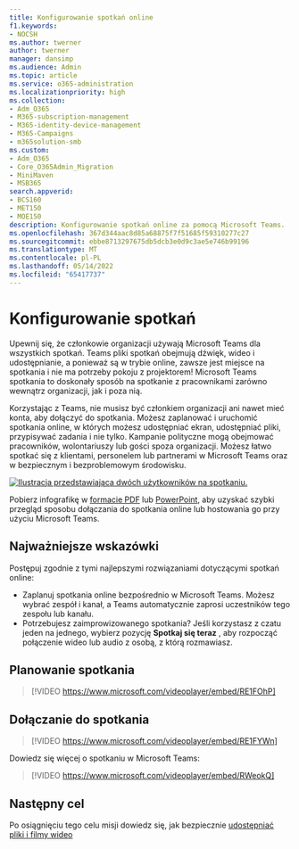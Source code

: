 ```yaml
---
title: Konfigurowanie spotkań online
f1.keywords:
- NOCSH
ms.author: twerner
author: twerner
manager: dansimp
ms.audience: Admin
ms.topic: article
ms.service: o365-administration
ms.localizationpriority: high
ms.collection:
- Adm_O365
- M365-subscription-management
- M365-identity-device-management
- M365-Campaigns
- m365solution-smb
ms.custom:
- Adm_O365
- Core_O365Admin_Migration
- MiniMaven
- MSB365
search.appverid:
- BCS160
- MET150
- MOE150
description: Konfigurowanie spotkań online za pomocą Microsoft Teams.
ms.openlocfilehash: 367d344aac8d85a68875f7f51685f59310277c27
ms.sourcegitcommit: ebbe8713297675db5dcb3e0d9c3ae5e746b99196
ms.translationtype: MT
ms.contentlocale: pl-PL
ms.lasthandoff: 05/14/2022
ms.locfileid: "65417737"
---
```

# <a name="set-up-meetings"></a>Konfigurowanie spotkań

Upewnij się, że członkowie organizacji używają Microsoft Teams dla wszystkich spotkań. Teams pliki spotkań obejmują dźwięk, wideo i udostępnianie, a ponieważ są w trybie online, zawsze jest miejsce na spotkania i nie ma potrzeby pokoju z projektorem! Microsoft Teams spotkania to doskonały sposób na spotkanie z pracownikami zarówno wewnątrz organizacji, jak i poza nią.

Korzystając z Teams, nie musisz być członkiem organizacji ani nawet mieć konta, aby dołączyć do spotkania. Możesz zaplanować i uruchomić spotkania online, w których możesz udostępniać ekran, udostępniać pliki, przypisywać zadania i nie tylko. Kampanie polityczne mogą obejmować pracowników, wolontariuszy lub gości spoza organizacji. Możesz łatwo spotkać się z klientami, personelem lub partnerami w Microsoft Teams oraz w bezpiecznym i bezproblemowym środowisku.

[![Ilustracja przedstawiająca dwóch użytkowników na spotkaniu.](../media/HostOnlineMeeting-thumb-358x201.png)](https://go.microsoft.com/fwlink/?linkid=2078712)

Pobierz infografikę w [formacie PDF](https://go.microsoft.com/fwlink/?linkid=2078712) lub [PowerPoint](https://go.microsoft.com/fwlink/?linkid=2079515), aby uzyskać szybki przegląd sposobu dołączania do spotkania online lub hostowania go przy użyciu Microsoft Teams.

## <a name="best-practices"></a>Najważniejsze wskazówki

Postępuj zgodnie z tymi najlepszymi rozwiązaniami dotyczącymi spotkań online:

- Zaplanuj spotkania online bezpośrednio w Microsoft Teams. Możesz wybrać zespół i kanał, a Teams automatycznie zaprosi uczestników tego zespołu lub kanału.
- Potrzebujesz zaimprowizowanego spotkania? Jeśli korzystasz z czatu jeden na jednego, wybierz pozycję **Spotkaj się teraz** , aby rozpocząć połączenie wideo lub audio z osobą, z którą rozmawiasz.

## <a name="schedule-a-meeting"></a>Planowanie spotkania

> [!VIDEO https://www.microsoft.com/videoplayer/embed/RE1FOhP]

## <a name="join-a-meeting"></a>Dołączanie do spotkania

> [!VIDEO https://www.microsoft.com/videoplayer/embed/RE1FYWn]

Dowiedz się więcej o spotkaniu w Microsoft Teams:

> [!VIDEO https://www.microsoft.com/videoplayer/embed/RWeokQ]

## <a name="next-objective"></a>Następny cel

Po osiągnięciu tego celu misji dowiedz się, jak bezpiecznie [udostępniać pliki i filmy wideo](share-files-and-videos.md)
